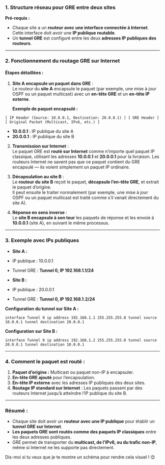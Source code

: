 ### 1. Structure réseau pour GRE entre deux sites
**Pré-requis :**
- Chaque site a un **routeur avec une interface connectée à Internet**. Cette interface doit avoir une **IP publique routable**.  
- Un **tunnel GRE** est configuré entre les deux **adresses IP publiques des routeurs**.

---

### 2. Fonctionnement du routage GRE sur Internet

#### **Étapes détaillées :**

1. **Site A encapsule un paquet dans GRE** :  
   Le routeur du **site A** encapsule le paquet (par exemple, une mise à jour OSPF ou un paquet multicast) avec un **en-tête GRE** et un **en-tête IP externe**.  

   **Exemple de paquet encapsulé :**
```
[ IP Header (Source: 10.0.0.1, Destination: 20.0.0.1) ] [ GRE Header ] [ Original Packet (Multicast, IPv6, etc.) ]
```

- **10.0.0.1** : IP publique du site A  
- **20.0.0.1** : IP publique du site B  

2. **Transmission sur Internet** :  
Le paquet GRE est **routé sur Internet** comme n’importe quel paquet IP classique, utilisant les adresses **10.0.0.1** et **20.0.0.1** pour la livraison. Les routeurs Internet ne savent pas que ce paquet contient du GRE encapsulé — ils voient simplement un paquet IP ordinaire.

3. **Décapsulation au site B** :  
Le **routeur du site B** reçoit le paquet, **décapsule l’en-tête GRE**, et extrait le paquet d’origine.  
Il peut ensuite le traiter normalement (par exemple, une mise à jour OSPF ou un paquet multicast est traité comme s’il venait directement du site A).

4. **Réponse en sens inverse** :  
Le **site B encapsule à son tour** les paquets de réponse et les envoie à **10.0.0.1** (site A), en suivant le même processus.

---

### 3. Exemple avec IPs publiques

- **Site A :**  
- IP publique : 10.0.0.1  
- Tunnel GRE : **Tunnel 0, IP 192.168.1.1/24**  

- **Site B :**  
- IP publique : 20.0.0.1  
- Tunnel GRE : **Tunnel 0, IP 192.168.1.2/24**  

**Configuration du tunnel sur Site A :**
```
interface Tunnel 0 ip address 192.168.1.1 255.255.255.0 tunnel source 10.0.0.1 tunnel destination 20.0.0.1
```

**Configuration sur Site B :**
```
interface Tunnel 0 ip address 192.168.1.2 255.255.255.0 tunnel source 20.0.0.1 tunnel destination 10.0.0.1
```
---

### 4. Comment le paquet est routé :
1. **Paquet d’origine :** Multicast ou paquet non-IP à encapsuler.  
2. **En-tête GRE ajouté** pour l’encapsulation.  
3. **En-tête IP externe** avec les adresses IP publiques des deux sites.  
4. **Routage IP standard sur Internet** : Les paquets passent par des routeurs Internet jusqu’à atteindre l’IP publique du site B.

---

### Résumé :
- Chaque site doit avoir un **routeur avec une IP publique** pour établir un **tunnel GRE sur Internet**.  
- **Les paquets GRE sont routés comme des paquets IP classiques** entre les deux adresses publiques.  
- GRE permet de transporter du **multicast, de l’IPv6, ou du trafic non-IP**, même si Internet ne les supporte pas directement.

Dis-moi si tu veux que je te montre un schéma pour rendre cela visuel ! 😊

